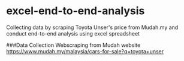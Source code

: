 # excel-end-to-end-analysis
Collecting data by scraping Toyota Unser's price from Mudah.my and conduct end-to-end analysis using excel spreadsheet

###Data Collection
Webscraping from Mudah website https://www.mudah.my/malaysia/cars-for-sale?q=toyota+unser
